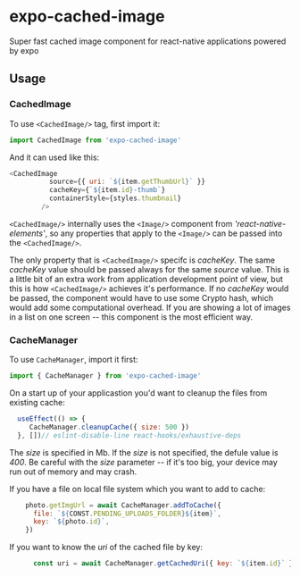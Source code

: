 # expo-cached-image
Super fast cached image component for react-native applications powered by expo

## Usage

### CachedImage
To use `<CachedImage/>` tag, first import it:
```JavaScript
import CachedImage from 'expo-cached-image'
```

And it can used like this:
```JavaScript
<CachedImage
          source={{ uri: `${item.getThumbUrl}` }}
          cacheKey={`${item.id}-thumb`}
          containerStyle={styles.thumbnail}
        />
```        

`<CachedImage/>` internally uses the `<Image/>` component from *'react-native-elements'*, so any properties that apply to the `<Image/>` can be passed into the `<CachedImage/>`. 

The only property that is `<CachedImage/>` specifc is *cacheKey*. The same *cacheKey* value should be passed always for the same *source* value. This is a little bit of an extra work from application development point of view, but this is how `<CachedImage/>` achieves it's performance. If no *cacheKey* would be passed, the component would have to use some Crypto hash, which would add some computational overhead. If you are showing a lot of images in a list on one screen -- this component is the most efficient way.

### CacheManager 

To use `CacheManager`, import it first:
```JavaScript
import { CacheManager } from 'expo-cached-image'
```

On a start up of your applicastion you'd want to cleanup the files from existing cache:

```JavaScript
  useEffect(() => {
     CacheManager.cleanupCache({ size: 500 })
  }, [])// eslint-disable-line react-hooks/exhaustive-deps
```
The *size* is specified in Mb. If the *size* is not specified, the defule value is *400*. Be careful with the *size* parameter -- if it's too big, your device may run out of memory and may crash.

If you have a file on local file system which you want to add to cache:
```JavaScript
    photo.getImgUrl = await CacheManager.addToCache({
      file: `${CONST.PENDING_UPLOADS_FOLDER}${item}`,
      key: `${photo.id}`,
    })
```

If you want to know the *uri* of the cached file by key:
```JavaScript
      const uri = await CacheManager.getCachedUri({ key: `${item.id}` })
```


